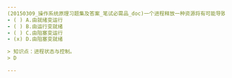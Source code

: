 ```yaml
---
(20150309_操作系统原理习题集及答案_笔试必需品_doc)一个进程释放一种资源将有可能导致一个或几个进程﹎﹎﹎﹎。
- ( ) A.由就绪变运行 
- ( ) B.由运行变就绪 
- ( ) C.由阻塞变运行 
- (x) D.由阻塞变就绪

> 知识点：进程状态与控制。
> D

---
```

